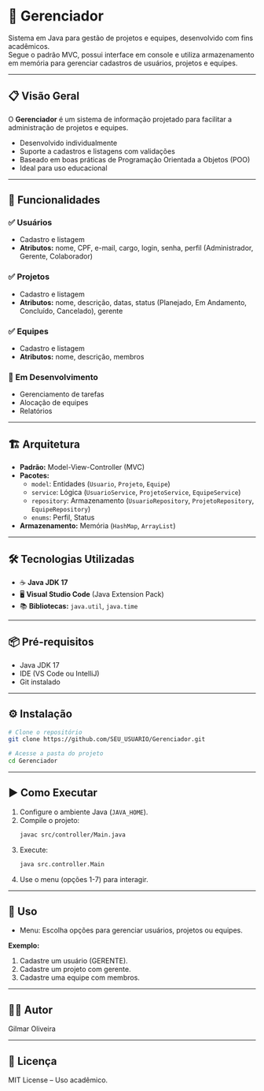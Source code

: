 # 📌 Gerenciador

Sistema em Java para gestão de projetos e equipes, desenvolvido com fins acadêmicos.  
Segue o padrão MVC, possui interface em console e utiliza armazenamento em memória para gerenciar cadastros de usuários, projetos e equipes.

---

## 📋 Visão Geral

O **Gerenciador** é um sistema de informação projetado para facilitar a administração de projetos e equipes.

- Desenvolvido individualmente  
- Suporte a cadastros e listagens com validações  
- Baseado em boas práticas de Programação Orientada a Objetos (POO)  
- Ideal para uso educacional

---

## 🚀 Funcionalidades

### ✅ Usuários

- Cadastro e listagem  
- **Atributos:** nome, CPF, e-mail, cargo, login, senha, perfil (Administrador, Gerente, Colaborador)

### ✅ Projetos

- Cadastro e listagem  
- **Atributos:** nome, descrição, datas, status (Planejado, Em Andamento, Concluído, Cancelado), gerente

### ✅ Equipes

- Cadastro e listagem  
- **Atributos:** nome, descrição, membros

### 🔄 Em Desenvolvimento

- Gerenciamento de tarefas  
- Alocação de equipes  
- Relatórios

---

## 🏗️ Arquitetura

- **Padrão:** Model-View-Controller (MVC)
- **Pacotes:**
  - `model`: Entidades (`Usuario`, `Projeto`, `Equipe`)
  - `service`: Lógica (`UsuarioService`, `ProjetoService`, `EquipeService`)
  - `repository`: Armazenamento (`UsuarioRepository`, `ProjetoRepository`, `EquipeRepository`)
  - `enums`: Perfil, Status
- **Armazenamento:** Memória (`HashMap`, `ArrayList`)

---

## 🛠️ Tecnologias Utilizadas

- ☕ **Java JDK 17**
- 🖥️ **Visual Studio Code** (Java Extension Pack)
- 📚 **Bibliotecas:** `java.util`, `java.time`

---

## 📦 Pré-requisitos

- Java JDK 17  
- IDE (VS Code ou IntelliJ)  
- Git instalado

---

## ⚙️ Instalação

```sh
# Clone o repositório
git clone https://github.com/SEU_USUARIO/Gerenciador.git

# Acesse a pasta do projeto
cd Gerenciador
```

---

## ▶️ Como Executar

1. Configure o ambiente Java (`JAVA_HOME`).
2. Compile o projeto:
    ```sh
    javac src/controller/Main.java
    ```
3. Execute:
    ```sh
    java src.controller.Main
    ```
4. Use o menu (opções 1-7) para interagir.

---

## 📖 Uso

- Menu: Escolha opções para gerenciar usuários, projetos ou equipes.

**Exemplo:**
1. Cadastre um usuário (GERENTE).
2. Cadastre um projeto com gerente.
3. Cadastre uma equipe com membros.

---

## 👨‍💻 Autor

Gilmar Oliveira

---

## 📜 Licença

MIT License – Uso acadêmico.